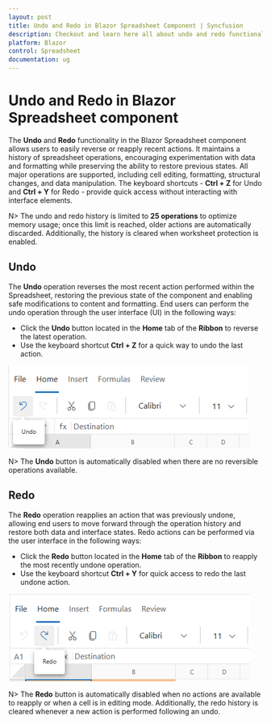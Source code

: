 ```yaml
---
layout: post
title: Undo and Redo in Blazor Spreadsheet Component | Syncfusion
description: Checkout and learn here all about undo and redo functionality in Syncfusion Blazor Spreadsheet component and much more.
platform: Blazor
control: Spreadsheet
documentation: ug
---
```


# Undo and Redo in Blazor Spreadsheet component

The **Undo** and **Redo** functionality in the Blazor Spreadsheet component allows users to easily reverse or reapply recent actions. It maintains a history of spreadsheet operations, encouraging experimentation with data and formatting while preserving the ability to restore previous states. All major operations are supported, including cell editing, formatting, structural changes, and data manipulation. The keyboard shortcuts - **Ctrl + Z** for Undo and **Ctrl + Y** for Redo - provide quick access without interacting with interface elements. 

N> The undo and redo history is limited to **25 operations** to optimize memory usage; once this limit is reached, older actions are automatically discarded. Additionally, the history is cleared when worksheet protection is enabled.

## Undo

The **Undo** operation reverses the most recent action performed within the Spreadsheet, restoring the previous state of the component and enabling safe modifications to content and formatting. End users can perform the undo operation through the user interface (UI) in the following ways:

* Click the **Undo** button located in the **Home** tab of the **Ribbon** to reverse the latest operation.
* Use the keyboard shortcut **Ctrl + Z** for a quick way to undo the last action.

![UI showing undo option](./images/undo-feature.png)

N> The **Undo** button is automatically disabled when there are no reversible operations available.

## Redo

The **Redo** operation reapplies an action that was previously undone, allowing end users to move forward through the operation history and restore both data and interface states. Redo actions can be performed via the user interface in the following ways:

* Click the **Redo** button located in the **Home** tab of the **Ribbon** to reapply the most recently undone operation.
* Use the keyboard shortcut **Ctrl + Y** for quick access to redo the last undone action.

![UI showing redo option](./images/redo-feature.png)

N> The **Redo** button is automatically disabled when no actions are available to reapply or when a cell is in editing mode. Additionally, the redo history is cleared whenever a new action is performed following an undo.

